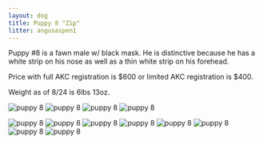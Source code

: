 ```yaml
---
layout: dog
title: Puppy 8 "Zip"
litter: angusaspen1
---
```


Puppy #8 is a fawn male w/ black mask. He is distinctive because he has a white strip on his nose as well as a thin white strip on his forehead.

Price with full AKC registration is $600 or limited AKC registration is $400.

Weight as of 8/24 is 6lbs 13oz.

![puppy 8](http://farm4.staticflickr.com/3838/14956582579_4d4130e17e_z_d.jpg)
![puppy 8](http://farm4.staticflickr.com/3893/15143268395_bec060570d_z_d.jpg)
![puppy 8](http://farm4.staticflickr.com/3861/15143272145_3bf628434d_z_d.jpg)
![puppy 8](http://farm4.staticflickr.com/3875/14956593089_d8c6ffc212_z_d.jpg)

![puppy 8](http://farm4.staticflickr.com/3861/14799136758_7178f2618d_z_d.jpg)
![puppy 8](http://farm4.staticflickr.com/3886/14799150078_8bbba2cc77_z_d.jpg)
![puppy 8](http://farm6.staticflickr.com/5564/14982629501_c5c477e77c_z_d.jpg)
![puppy 8](http://farm6.staticflickr.com/5571/14799162408_27f97d055d_z_d.jpg)
![puppy 8](http://farm4.staticflickr.com/3860/14799235637_cd022ee6ea_z_d.jpg)
![puppy 8](http://farm4.staticflickr.com/3859/14985435432_d441d79096_z_d.jpg)
![puppy 8](http://farm6.staticflickr.com/5551/14962639156_c33ca6ab48_z_d.jpg)
![puppy 8](http://farm6.staticflickr.com/5570/14840251130_44c77c5b45_z_d.jpg)
